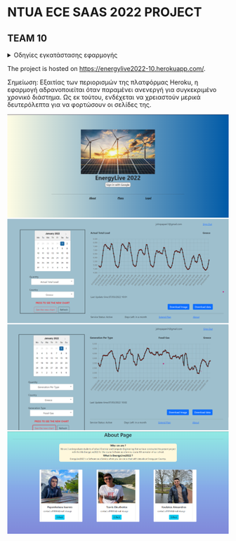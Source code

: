 # NTUA ECE SAAS 2022 PROJECT
  
## TEAM 10

 <details><summary> Οδηγίες εγκατάστασης εφαρμογής </summary>
<p>

1) Σε ένα terminal τρέχουμε την εντολή `./installAll.sh`, η οποία κάνει install τα απαραίτητα dependencies στους φακέλους actual-total-load, aggregated-generation-per-type, users, cascade-lists και frontend.
2) Στη συνέχεια, τρέχουμε την εντολή `./runAll.sh` η οποία θέτει σε λειτουργία τους backend servers στους φακέλους actual-total-load, aggregated-generation-per-type, users και cascade-lists.
3) Σε ενα δεύτερο terminal τρέχουμε τις εντολές `cd frontend` και έπειτα `npm run start`, έτσι ώστε να τεθεί σε λειτουργία ο frontend server.
</p>
</details>
  
The project is hosted on https://energylive2022-10.herokuapp.com/.

Σημείωση: Εξαιτίας των περιορισμών της πλατφόρμας Heroku, η εφαρμογή αδρανοποιείται όταν παραμένει ανενεργή για συγκεκριμένο χρονικό διάστημα. Ως εκ τούτου, ενδέχεται να χρειαστούν μερικά δευτερόλεπτα για να φορτώσουν οι σελίδες της.

![HomePage](./frontend/src/img/homepage.png)
![ActualTotalLoad](frontend/src/img/actualtotalPage.png)
![GenerationPerType](frontend/src/img/generationpertypePage.png)
![AbouPage](./frontend/src/img/aboupage.png)




  
  
